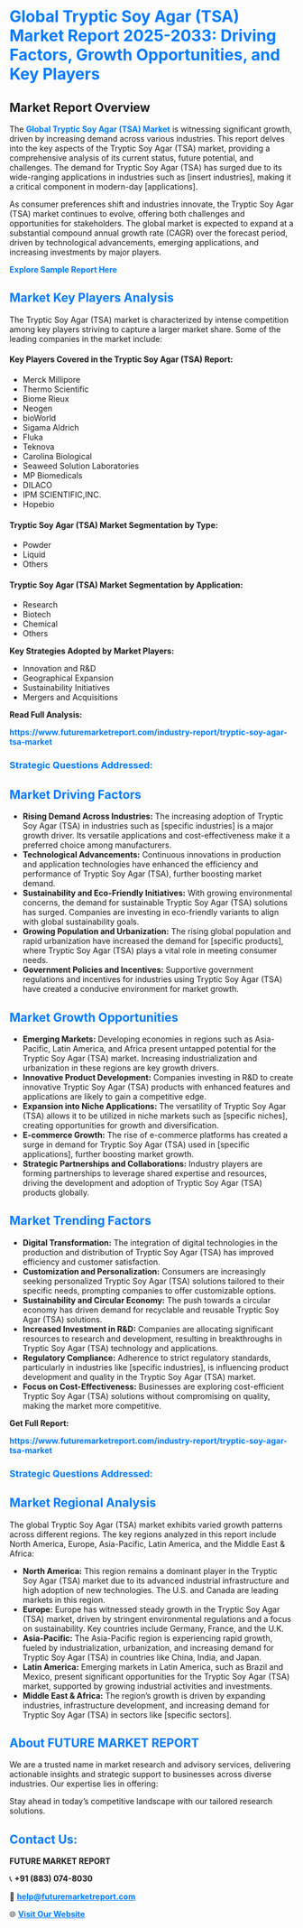 <h1 style="color: #007BFF;">Global Tryptic Soy Agar (TSA) Market Report 2025-2033: Driving Factors, Growth Opportunities, and Key Players</h1>

<section id="overview">
<h2>Market Report Overview</h2>
<p>The <a href="https://www.futuremarketreport.com/industry-report/tryptic-soy-agar-tsa-market" style="color: #007BFF; text-decoration: none;"><strong>Global Tryptic Soy Agar (TSA) Market</strong></a> is witnessing significant growth, driven by increasing demand across various industries. This report delves into the key aspects of the Tryptic Soy Agar (TSA) market, providing a comprehensive analysis of its current status, future potential, and challenges. The demand for Tryptic Soy Agar (TSA) has surged due to its wide-ranging applications in industries such as [insert industries], making it a critical component in modern-day [applications].</p>
<p>As consumer preferences shift and industries innovate, the Tryptic Soy Agar (TSA) market continues to evolve, offering both challenges and opportunities for stakeholders. The global market is expected to expand at a substantial compound annual growth rate (CAGR) over the forecast period, driven by technological advancements, emerging applications, and increasing investments by major players.</p>
</section>

<section id="overview">
<p><a href="https://www.futuremarketreport.com/request-sample/reportId=53594" style="color: #007BFF; text-decoration: none;"><strong>Explore Sample Report Here</strong></a></p>
</section>

<section id="key-players">
<h2 style="color: #007BFF;">Market Key Players Analysis</h2>
<p>The Tryptic Soy Agar (TSA) market is characterized by intense competition among key players striving to capture a larger market share. Some of the leading companies in the market include:</p>
<h4>Key Players Covered in the Tryptic Soy Agar (TSA) Report:</h4>
<ul><li>Merck Millipore</li><li>Thermo Scientific</li><li>Biome Rieux</li><li>Neogen</li><li>bioWorld</li><li>Sigama Aldrich</li><li>Fluka</li><li>Teknova</li><li>Carolina Biological</li><li>Seaweed Solution Laboratories</li><li>MP Biomedicals</li><li>DILACO</li><li>IPM SCIENTIFIC,INC.</li><li>Hopebio</li></ul>
<h4>Tryptic Soy Agar (TSA) Market Segmentation by Type:</h4>
<ul><li>Powder</li><li>Liquid</li><li>Others</li></ul>

<h4>Tryptic Soy Agar (TSA) Market Segmentation by Application:</h4>
<ul><li>Research</li><li>Biotech</li><li>Chemical</li><li>Others</li></ul>
<p><strong>Key Strategies Adopted by Market Players:</strong></p>
<ul>
<li>Innovation and R&D</li>
<li>Geographical Expansion</li>
<li>Sustainability Initiatives</li>
<li>Mergers and Acquisitions</li>
</ul>
</section>

<section>
<p><strong>Read Full Analysis: </strong></p><a href="https://www.futuremarketreport.com/industry-report/tryptic-soy-agar-tsa-market" style="color: #007BFF; text-decoration: none;"><strong>https://www.futuremarketreport.com/industry-report/tryptic-soy-agar-tsa-market</strong></a>
<h3 style="color: #007BFF;">Strategic Questions Addressed:</h3>
</section>

<section id="driving-factors">
<h2 style="color: #007BFF;">Market Driving Factors</h2>
<ul>
<li><strong>Rising Demand Across Industries:</strong> The increasing adoption of Tryptic Soy Agar (TSA) in industries such as [specific industries] is a major growth driver. Its versatile applications and cost-effectiveness make it a preferred choice among manufacturers.</li>
<li><strong>Technological Advancements:</strong> Continuous innovations in production and application technologies have enhanced the efficiency and performance of Tryptic Soy Agar (TSA), further boosting market demand.</li>
<li><strong>Sustainability and Eco-Friendly Initiatives:</strong> With growing environmental concerns, the demand for sustainable Tryptic Soy Agar (TSA) solutions has surged. Companies are investing in eco-friendly variants to align with global sustainability goals.</li>
<li><strong>Growing Population and Urbanization:</strong> The rising global population and rapid urbanization have increased the demand for [specific products], where Tryptic Soy Agar (TSA) plays a vital role in meeting consumer needs.</li>
<li><strong>Government Policies and Incentives:</strong> Supportive government regulations and incentives for industries using Tryptic Soy Agar (TSA) have created a conducive environment for market growth.</li>
</ul>
</section>

<section id="growth-opportunities">
<h2 style="color: #007BFF;">Market Growth Opportunities</h2>
<ul>
<li><strong>Emerging Markets:</strong> Developing economies in regions such as Asia-Pacific, Latin America, and Africa present untapped potential for the Tryptic Soy Agar (TSA) market. Increasing industrialization and urbanization in these regions are key growth drivers.</li>
<li><strong>Innovative Product Development:</strong> Companies investing in R&D to create innovative Tryptic Soy Agar (TSA) products with enhanced features and applications are likely to gain a competitive edge.</li>
<li><strong>Expansion into Niche Applications:</strong> The versatility of Tryptic Soy Agar (TSA) allows it to be utilized in niche markets such as [specific niches], creating opportunities for growth and diversification.</li>
<li><strong>E-commerce Growth:</strong> The rise of e-commerce platforms has created a surge in demand for Tryptic Soy Agar (TSA) used in [specific applications], further boosting market growth.</li>
<li><strong>Strategic Partnerships and Collaborations:</strong> Industry players are forming partnerships to leverage shared expertise and resources, driving the development and adoption of Tryptic Soy Agar (TSA) products globally.</li>
</ul>
</section>

<section id="trending-factors">
<h2 style="color: #007BFF;">Market Trending Factors</h2>
<ul>
<li><strong>Digital Transformation:</strong> The integration of digital technologies in the production and distribution of Tryptic Soy Agar (TSA) has improved efficiency and customer satisfaction.</li>
<li><strong>Customization and Personalization:</strong> Consumers are increasingly seeking personalized Tryptic Soy Agar (TSA) solutions tailored to their specific needs, prompting companies to offer customizable options.</li>
<li><strong>Sustainability and Circular Economy:</strong> The push towards a circular economy has driven demand for recyclable and reusable Tryptic Soy Agar (TSA) solutions.</li>
<li><strong>Increased Investment in R&D:</strong> Companies are allocating significant resources to research and development, resulting in breakthroughs in Tryptic Soy Agar (TSA) technology and applications.</li>
<li><strong>Regulatory Compliance:</strong> Adherence to strict regulatory standards, particularly in industries like [specific industries], is influencing product development and quality in the Tryptic Soy Agar (TSA) market.</li>
<li><strong>Focus on Cost-Effectiveness:</strong> Businesses are exploring cost-efficient Tryptic Soy Agar (TSA) solutions without compromising on quality, making the market more competitive.</li>
</ul>
</section>

<section>
<p><strong>Get Full Report: </strong></p><a href="https://www.futuremarketreport.com/industry-report/tryptic-soy-agar-tsa-market" style="color: #007BFF; text-decoration: none;"><strong>https://www.futuremarketreport.com/industry-report/tryptic-soy-agar-tsa-market</strong></a>
<h3 style="color: #007BFF;">Strategic Questions Addressed:</h3>
</section>


<section id="regional-analysis">
<h2 style="color: #007BFF;">Market Regional Analysis</h2>
<p>The global Tryptic Soy Agar (TSA) market exhibits varied growth patterns across different regions. The key regions analyzed in this report include North America, Europe, Asia-Pacific, Latin America, and the Middle East & Africa:</p>
<ul>
<li><strong>North America:</strong> This region remains a dominant player in the Tryptic Soy Agar (TSA) market due to its advanced industrial infrastructure and high adoption of new technologies. The U.S. and Canada are leading markets in this region.</li>
<li><strong>Europe:</strong> Europe has witnessed steady growth in the Tryptic Soy Agar (TSA) market, driven by stringent environmental regulations and a focus on sustainability. Key countries include Germany, France, and the U.K.</li>
<li><strong>Asia-Pacific:</strong> The Asia-Pacific region is experiencing rapid growth, fueled by industrialization, urbanization, and increasing demand for Tryptic Soy Agar (TSA) in countries like China, India, and Japan.</li>
<li><strong>Latin America:</strong> Emerging markets in Latin America, such as Brazil and Mexico, present significant opportunities for the Tryptic Soy Agar (TSA) market, supported by growing industrial activities and investments.</li>
<li><strong>Middle East & Africa:</strong> The region’s growth is driven by expanding industries, infrastructure development, and increasing demand for Tryptic Soy Agar (TSA) in sectors like [specific sectors].</li>
</ul>
</section>

<footer>
<h2 style="color: #007BFF;">About FUTURE MARKET REPORT</h2>
<p>We are a trusted name in market research and advisory services, delivering actionable insights and strategic support to businesses across diverse industries. Our expertise lies in offering:</p>

<p>Stay ahead in today’s competitive landscape with our tailored research solutions.</p>

<h2 style="color: #007BFF;">Contact Us:</h2>
<p><strong>FUTURE MARKET REPORT</strong></p>
<p>📞 <strong>+91 (883) 074-8030</strong></p>
<p>📧 <strong><a href="mailto:help@futuremarketreport.com" style="color: #007BFF;">help@futuremarketreport.com</a></strong></p>
<p>🌐 <strong><a href="https://www.futuremarketreport.com/" style="color: #007BFF;">Visit Our Website</a></strong></p>
</footer>